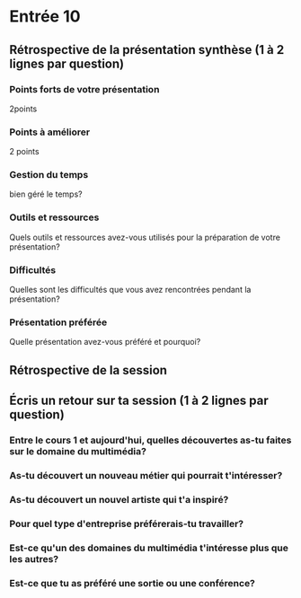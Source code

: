 # Entrée 10
## Rétrospective de la présentation synthèse (1 à 2 lignes par question)

### Points forts de votre présentation 
2points

### Points à améliorer
2 points

### Gestion du temps
bien géré le temps?

### Outils et ressources
Quels outils et ressources avez-vous utilisés pour la préparation de votre présentation?

### Difficultés
Quelles sont les difficultés que vous avez rencontrées pendant la présentation?

### Présentation préférée
Quelle présentation avez-vous préféré et pourquoi?

## Rétrospective de la session
## Écris un retour sur ta session (1 à 2 lignes par question)

### Entre le cours 1 et aujourd'hui, quelles découvertes as-tu faites sur le domaine du multimédia? 

### As-tu découvert un nouveau métier qui pourrait t'intéresser? 

### As-tu découvert un nouvel artiste qui t'a inspiré? 

### Pour quel type d'entreprise préférerais-tu travailler? 

### Est-ce qu'un des domaines du multimédia t'intéresse plus que les autres? 

### Est-ce que tu as préféré une sortie ou une conférence?
